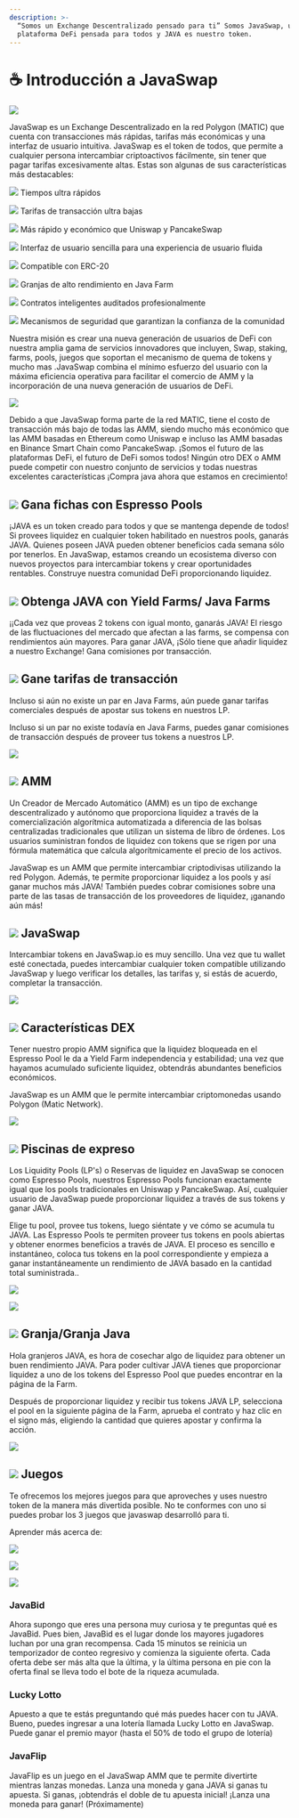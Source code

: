 ```yaml
---
description: >-
  “Somos un Exchange Descentralizado pensado para ti” Somos JavaSwap, una
  plataforma DeFi pensada para todos y JAVA es nuestro token.
---
```


# ☕ Introducción a JavaSwap



![](.gitbook/assets/grupo-1113.png)

JavaSwap es un Exchange Descentralizado en la red Polygon \(MATIC\) que cuenta con transacciones más rápidas, tarifas más económicas y una interfaz de usuario intuitiva. JavaSwap es el token de todos, que permite a cualquier persona intercambiar criptoactivos fácilmente, sin tener que pagar tarifas excesivamente altas. Estas son algunas de sus características más destacables:

​![](https://firebasestorage.googleapis.com/v0/b/gitbook-28427.appspot.com/o/assets%2F-Mgn5KsZA8PO5ZysxMUE%2F-MgppWMUEO8vCg7h7Wug%2F-Mgpst51MWjGqdJ2ATmZ%2FGrupo%201115.png?alt=media&token=8b92d7a1-64b5-4455-8613-1b25941e542e) Tiempos ultra rápidos

​![](https://firebasestorage.googleapis.com/v0/b/gitbook-28427.appspot.com/o/assets%2F-Mgn5KsZA8PO5ZysxMUE%2F-MgppWMUEO8vCg7h7Wug%2F-Mgpst51MWjGqdJ2ATmZ%2FGrupo%201115.png?alt=media&token=8b92d7a1-64b5-4455-8613-1b25941e542e) Tarifas de transacción ultra bajas

​![](https://firebasestorage.googleapis.com/v0/b/gitbook-28427.appspot.com/o/assets%2F-Mgn5KsZA8PO5ZysxMUE%2F-MgppWMUEO8vCg7h7Wug%2F-Mgpst51MWjGqdJ2ATmZ%2FGrupo%201115.png?alt=media&token=8b92d7a1-64b5-4455-8613-1b25941e542e) Más rápido y económico que Uniswap y PancakeSwap

​![](https://firebasestorage.googleapis.com/v0/b/gitbook-28427.appspot.com/o/assets%2F-Mgn5KsZA8PO5ZysxMUE%2F-MgppWMUEO8vCg7h7Wug%2F-Mgpst51MWjGqdJ2ATmZ%2FGrupo%201115.png?alt=media&token=8b92d7a1-64b5-4455-8613-1b25941e542e) Interfaz de usuario sencilla para una experiencia de usuario fluida

​![](https://firebasestorage.googleapis.com/v0/b/gitbook-28427.appspot.com/o/assets%2F-Mgn5KsZA8PO5ZysxMUE%2F-MgppWMUEO8vCg7h7Wug%2F-Mgpst51MWjGqdJ2ATmZ%2FGrupo%201115.png?alt=media&token=8b92d7a1-64b5-4455-8613-1b25941e542e) Compatible con ERC-20

​![](https://firebasestorage.googleapis.com/v0/b/gitbook-28427.appspot.com/o/assets%2F-Mgn5KsZA8PO5ZysxMUE%2F-MgppWMUEO8vCg7h7Wug%2F-Mgpst51MWjGqdJ2ATmZ%2FGrupo%201115.png?alt=media&token=8b92d7a1-64b5-4455-8613-1b25941e542e) Granjas de alto rendimiento en Java Farm

​![](https://firebasestorage.googleapis.com/v0/b/gitbook-28427.appspot.com/o/assets%2F-Mgn5KsZA8PO5ZysxMUE%2F-MgppWMUEO8vCg7h7Wug%2F-Mgpst51MWjGqdJ2ATmZ%2FGrupo%201115.png?alt=media&token=8b92d7a1-64b5-4455-8613-1b25941e542e) Contratos inteligentes auditados profesionalmente

​![](https://firebasestorage.googleapis.com/v0/b/gitbook-28427.appspot.com/o/assets%2F-Mgn5KsZA8PO5ZysxMUE%2F-MgppWMUEO8vCg7h7Wug%2F-Mgpst51MWjGqdJ2ATmZ%2FGrupo%201115.png?alt=media&token=8b92d7a1-64b5-4455-8613-1b25941e542e) Mecanismos de seguridad que garantizan la confianza de la comunidad

Nuestra misión es crear una nueva generación de usuarios de DeFi con nuestra amplia gama de servicios innovadores que incluyen, Swap, staking, farms, pools, juegos que soportan el mecanismo de quema de tokens y mucho mas .JavaSwap combina el mínimo esfuerzo del usuario con la máxima eficiencia operativa para facilitar el comercio de AMM y la incorporación de una nueva generación de usuarios de DeFi.

![](https://gblobscdn.gitbook.com/assets%2F-Mgn5KsZA8PO5ZysxMUE%2F-MgppWMUEO8vCg7h7Wug%2F-Mgpt0Z-O3XAwHl25YZu%2FGrupo%202424.png?alt=media&token=8308d7e7-6ef8-40b7-80b9-5839ee8426a5)

Debido a que JavaSwap forma parte de la red MATIC, tiene el costo de transacción más bajo de todas las AMM, siendo mucho más económico que las AMM basadas en Ethereum como Uniswap e incluso las AMM basadas en Binance Smart Chain como PancakeSwap. ¡Somos el futuro de las plataformas DeFi, el futuro de DeFi somos todos! Ningún otro DEX o AMM puede competir con nuestro conjunto de servicios y todas nuestras excelentes características ¡Compra java ahora que estamos en crecimiento!

## ​![](.gitbook/assets/grupo-2453.svg) Gana fichas con Espresso Pools <a id="arn-tokens-with-espresso-pools"></a>

¡JAVA es un token creado para todos y que se mantenga depende de todos! Si provees liquidez en cualquier token habilitado en nuestros pools, ganarás JAVA. Quienes poseen JAVA pueden obtener beneficios cada semana sólo por tenerlos. En JavaSwap, estamos creando un ecosistema diverso con nuevos proyectos para intercambiar tokens y crear oportunidades rentables. Construye nuestra comunidad DeFi proporcionando liquidez.

## ​![](.gitbook/assets/grupo-2533.svg) Obtenga JAVA con  Yield Farms/ Java Farms <a id="earn-java-with-java-farms"></a>

¡¡Cada vez que proveas 2 tokens con igual monto, ganarás JAVA! El riesgo de las fluctuaciones del mercado que afectan a las farms, se compensa con rendimientos aún mayores. Para ganar JAVA, ¡Sólo tiene que añadir liquidez a nuestro Exchange! Gana comisiones por transacción.

## ​![](.gitbook/assets/grupo-2561.svg) Gane tarifas de transacción <a id="earn-transaction-fees"></a>

Incluso si aún no existe un par en Java Farms, aún puede ganar tarifas comerciales después de apostar sus tokens en nuestros LP.

Incluso si un par no existe todavía en Java Farms, puedes ganar comisiones de transacción después de proveer tus tokens a nuestros LP.

![](https://gblobscdn.gitbook.com/assets%2F-Mgn5KsZA8PO5ZysxMUE%2F-MgppWMUEO8vCg7h7Wug%2F-Mgpt0Z0V_LcPGWlqaVq%2FGrupo%202647.png?alt=media&token=297b2c35-dd8a-4aa9-9344-2edec76f9559)

## ​![](.gitbook/assets/grupo-2565.svg) AMM <a id="amm"></a>

Un Creador de Mercado Automático \(AMM\) es un tipo de exchange descentralizado y autónomo que proporciona liquidez a través de la comercialización algorítmica automatizada a diferencia de las bolsas centralizadas tradicionales que utilizan un sistema de libro de órdenes. Los usuarios suministran fondos de liquidez con tokens que se rigen por una fórmula matemática que calcula algorítmicamente el precio de los activos.

JavaSwap es un AMM que permite intercambiar criptodivisas utilizando la red Polygon. Además, te permite proporcionar liquidez a los pools y así ganar muchos más JAVA! También puedes cobrar comisiones sobre una parte de las tasas de transacción de los proveedores de liquidez, ¡ganando aún más!

## ​![](.gitbook/assets/grupo-2658.svg) JavaSwap <a id="javaswap"></a>

Intercambiar tokens en JavaSwap.io es muy sencillo. Una vez que tu wallet esté conectada, puedes intercambiar cualquier token compatible utilizando JavaSwap y luego verificar los detalles, las tarifas y, si estás de acuerdo, completar la transacción.

![](.gitbook/assets/grupo-2660%20%282%29.svg)

## ​![](.gitbook/assets/grupo-2668.svg) Características DEX <a id="dex-features"></a>

Tener nuestro propio AMM significa que la liquidez bloqueada en el Espresso Pool le da a Yield Farm independencia y estabilidad; una vez que hayamos acumulado suficiente liquidez, obtendrás abundantes beneficios económicos.

JavaSwap es un AMM que le permite intercambiar criptomonedas usando Polygon \(Matic Network\).

![](https://gblobscdn.gitbook.com/assets%2F-Mgn5KsZA8PO5ZysxMUE%2F-MgppWMUEO8vCg7h7Wug%2F-Mgpt0Z2cDQ44t9990z_%2FRect%C3%A1ngulo%20586.png?alt=media&token=e1a70b6e-3650-420a-a00b-90eeac8aa241)

## ​![](.gitbook/assets/grupo-2671.svg) Piscinas de expreso <a id="espresso-pools"></a>

Los Liquidity Pools \(LP's\) o Reservas de liquidez en JavaSwap se conocen como Espresso Pools, nuestros Espresso Pools funcionan exactamente igual que los pools tradicionales en Uniswap y PancakeSwap. Así, cualquier usuario de JavaSwap puede proporcionar liquidez a través de sus tokens y ganar JAVA.

Elige tu pool, provee tus tokens, luego siéntate y ve cómo se acumula tu JAVA. Las Espresso Pools te permiten proveer tus tokens en pools abiertas y obtener enormes beneficios a través de JAVA. El proceso es sencillo e instantáneo, coloca tus tokens en la pool correspondiente y empieza a ganar instantáneamente un rendimiento de JAVA basado en la cantidad total suministrada..

![](https://gblobscdn.gitbook.com/assets%2F-Mgn5KsZA8PO5ZysxMUE%2F-MgqXheutNwzou5rbzfy%2F-MgqZguN9eEYmZVQVth1%2FGrupo%202674.jpg?alt=media&token=c7971659-d0ca-4df8-bc3d-96983cfde2a3)

![](https://gblobscdn.gitbook.com/assets%2F-Mgn5KsZA8PO5ZysxMUE%2F-MgppWMUEO8vCg7h7Wug%2F-Mgpt0Z37FAjsCN3toJp%2FRect%C3%A1ngulo%20592.png?alt=media&token=ae15b231-aa47-4fd7-b19f-34d4de3a5a17)

## ​![](.gitbook/assets/grupo-2695.svg) Granja/Granja Java <a id="java-farm"></a>

Hola granjeros JAVA, es hora de cosechar algo de liquidez para obtener un buen rendimiento JAVA. Para poder cultivar JAVA tienes que proporcionar liquidez a uno de los tokens del Espresso Pool que puedes encontrar en la página de la Farm.

Después de proporcionar liquidez y recibir tus tokens JAVA LP, selecciona el pool en la siguiente página de la Farm, aprueba el contrato y haz clic en el signo más, eligiendo la cantidad que quieres apostar y confirma la acción.

![](https://gblobscdn.gitbook.com/assets%2F-Mgn5KsZA8PO5ZysxMUE%2F-MgqXheutNwzou5rbzfy%2F-MgqZguN9eEYmZVQVth1%2FGrupo%202674.jpg?alt=media&token=c7971659-d0ca-4df8-bc3d-96983cfde2a3)

## ​![](.gitbook/assets/grupo-2868.svg) Juegos <a id="games"></a>

Te ofrecemos los mejores juegos para que aproveches y uses nuestro token de la manera más divertida posible. No te conformes con uno si puedes probar los 3 juegos que javaswap desarrolló para ti.

Aprender más acerca de:

![](https://gblobscdn.gitbook.com/assets%2F-Mgn5KsZA8PO5ZysxMUE%2F-MgqXheutNwzou5rbzfy%2F-Mgq_vttrPCXq_ZBYNmF%2FGrupo%202687.jpg?alt=media&token=b9c37179-4ca2-4339-ad64-62deadf2c414)

![](https://gblobscdn.gitbook.com/assets%2F-Mgn5KsZA8PO5ZysxMUE%2F-MgqXheutNwzou5rbzfy%2F-Mgq_s20ZJ92PrhvkVk_%2FGrupo%202692.jpg?alt=media&token=83fb4c4a-6144-4e37-ba66-b207346b260f)

![](https://gblobscdn.gitbook.com/assets%2F-Mgn5KsZA8PO5ZysxMUE%2F-MgqXheutNwzou5rbzfy%2F-Mgq_yf_cDz1wA24yBj2%2FGrupo%202682.jpg?alt=media&token=e32063fa-a7d1-43f5-a89c-8560cc3159c9)

### JavaBid

Ahora supongo que eres una persona muy curiosa y te preguntas qué es JavaBid. Pues bien, JavaBid es el lugar donde los mayores jugadores luchan por una gran recompensa. Cada 15 minutos se reinicia un temporizador de conteo regresivo y comienza la siguiente oferta. Cada oferta debe ser más alta que la última, y la última persona en pie con la oferta final se lleva todo el bote de la riqueza acumulada.

### Lucky Lotto

Apuesto a que te estás preguntando qué más puedes hacer con tu JAVA. Bueno, puedes ingresar a una lotería llamada Lucky Lotto en JavaSwap. Puede ganar el premio mayor \(hasta el 50% de todo el grupo de lotería\)

### **JavaFlip**

JavaFlip es un juego en el JavaSwap AMM que te permite divertirte mientras lanzas monedas. Lanza una moneda y gana JAVA si ganas tu apuesta. Si ganas, ¡obtendrás el doble de tu apuesta inicial! ¡Lanza una moneda para ganar! \(Próximamente\)

